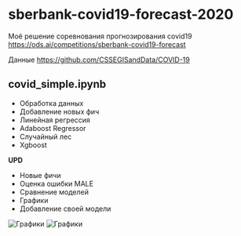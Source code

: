 # sberbank-covid19-forecast-2020
Моё решение соревнования прогнозирования covid19 https://ods.ai/competitions/sberbank-covid19-forecast

Данные https://github.com/CSSEGISandData/COVID-19
## covid_simple.ipynb
- Обработка данных
- Добавление новых фич
- Линейная регрессия
- Adaboost Regressor
- Случайный лес
- Xgboost

**UPD**
- Новые фичи
- Оценка ошибки MALE
- Сравнение моделей
- Графики
- Добавление своей модели

![Графики](https://github.com/vlomme/sberbank-covid19-forecast-2020/blob/master/image.png)
![Графики](https://github.com/vlomme/sberbank-covid19-forecast-2020/blob/master/image2.png)
